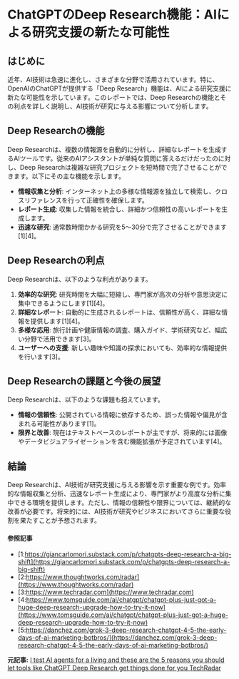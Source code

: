 # ChatGPTのDeep Research機能：AIによる研究支援の新たな可能性

## はじめに

近年、AI技術は急速に進化し、さまざまな分野で活用されています。特に、OpenAIのChatGPTが提供する「Deep Research」機能は、AIによる研究支援に新たな可能性を示しています。このレポートでは、Deep Researchの機能とその利点を詳しく説明し、AI技術が研究に与える影響について分析します。

## Deep Researchの機能

Deep Researchは、複数の情報源を自動的に分析し、詳細なレポートを生成するAIツールです。従来のAIアシスタントが単純な質問に答えるだけだったのに対し、Deep Researchは複雑な研究プロジェクトを短時間で完了させることができます。以下にその主な機能を示します。

- **情報収集と分析**: インターネット上の多様な情報源を独立して検索し、クロスリファレンスを行って正確性を確保します。
- **レポート生成**: 収集した情報を統合し、詳細かつ信頼性の高いレポートを生成します。
- **迅速な研究**: 通常数時間かかる研究を5〜30分で完了させることができます[1][4]。

## Deep Researchの利点

Deep Researchは、以下のような利点があります。

1. **効率的な研究**: 研究時間を大幅に短縮し、専門家が高次の分析や意思決定に集中できるようにします[1][4]。
2. **詳細なレポート**: 自動的に生成されるレポートは、信頼性が高く、詳細な情報を提供します[1][4]。
3. **多様な応用**: 旅行計画や健康情報の調査、購入ガイド、学術研究など、幅広い分野で活用できます[3]。
4. **ユーザーへの支援**: 新しい趣味や知識の探求においても、効率的な情報提供を行います[3]。

## Deep Researchの課題と今後の展望

Deep Researchは、以下のような課題も抱えています。

- **情報の信頼性**: 公開されている情報に依存するため、誤った情報や偏見が含まれる可能性があります[1]。
- **限界と改善**: 現在はテキストベースのレポートが主ですが、将来的には画像やデータビジュアライゼーションを含む機能拡張が予定されています[4]。

## 結論

Deep Researchは、AI技術が研究支援に与える影響を示す重要な例です。効率的な情報収集と分析、迅速なレポート生成により、専門家がより高度な分析に集中できる環境を提供します。ただし、情報の信頼性や限界については、継続的な改善が必要です。将来的には、AI技術が研究やビジネスにおいてさらに重要な役割を果たすことが予想されます。

#### 参照記事
- [1:https://giancarlomori.substack.com/p/chatgpts-deep-research-a-big-shift](https://giancarlomori.substack.com/p/chatgpts-deep-research-a-big-shift)
- [2:https://www.thoughtworks.com/radar](https://www.thoughtworks.com/radar)
- [3:https://www.techradar.com](https://www.techradar.com)
- [4:https://www.tomsguide.com/ai/chatgpt/chatgpt-plus-just-got-a-huge-deep-research-upgrade-how-to-try-it-now](https://www.tomsguide.com/ai/chatgpt/chatgpt-plus-just-got-a-huge-deep-research-upgrade-how-to-try-it-now)
- [5:https://danchez.com/grok-3-deep-research-chatgpt-4-5-the-early-days-of-ai-marketing-botbros/](https://danchez.com/grok-3-deep-research-chatgpt-4-5-the-early-days-of-ai-marketing-botbros/)


**元記事:** [I test AI agents for a living and these are the 5 reasons you should let tools like ChatGPT Deep Research get things done for you TechRadar](https://www.techradar.com/computing/artificial-intelligence/i-test-ai-agents-for-a-living-and-these-are-the-5-reasons-you-should-let-tools-like-chatgpt-deep-research-get-things-done-for-you)